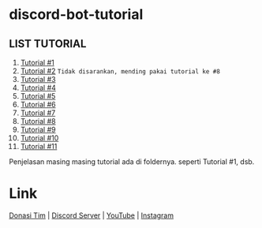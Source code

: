 # discord-bot-tutorial

## **__LIST TUTORIAL__**
1. [Tutorial #1](https://youtu.be/cVVnDEOdldw)
2. [Tutorial #2](https://youtu.be/nRWVHmyHftk) `Tidak disarankan, mending pakai tutorial ke #8`
3. [Tutorial #3](https://youtu.be/p2iM7wl5St8)
4. [Tutorial #4](https://youtu.be/bPgKvFJ1qgc)
5. [Tutorial #5](https://youtu.be/MTjivl-AP2g)
6. [Tutorial #6](https://youtu.be/PzdI4Oz9BcY)
7. [Tutorial #7](https://youtu.be/sdXuRaeVl8M)
8. [Tutorial #8](https://youtu.be/sfc7Lapwa8E)
9. [Tutorial #9](https://youtu.be/pyaV0aUpkKg)
10. [Tutorial #10](https://youtu.be/ze3rz9IM_pM)
11. [Tutorial #11](https://youtu.be/_DWY2i29x-s)

Penjelasan masing masing tutorial ada di foldernya.
seperti Tutorial #1, dsb.

# Link
[Donasi Tim](https://saweria.co/clientdev) | [Discord Server](https://discord.gg/6NpEfbM) | [YouTube](https://www.youtube.com/channel/UCV6c67PLrgc6CWNzFXiVQSA/) | [Instagram](https://instagram.com/clientdev.id)
